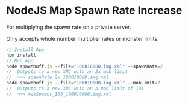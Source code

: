 # NodeJS Map Spawn Rate Increase

For multiplying the spawn rate on a private server.

Only accepts whole number multiplier rates or monster limits.

```javascript
// Install App
npm install
// Run App
node spawnbuff.js --file="100010000.img.xml" --spawnRate=2
//  Outputs to a new XML with an 2x mob limit
//  >>> spawnRate_2x_100010000.img.xml 
node spawnbuff.js --file="100010000.img.xml" --mobLimit=2
//  Outputs to a new XML with an a mob limit of 105
//  >>> maxSpawns_105_100010000.img.xml 
```

